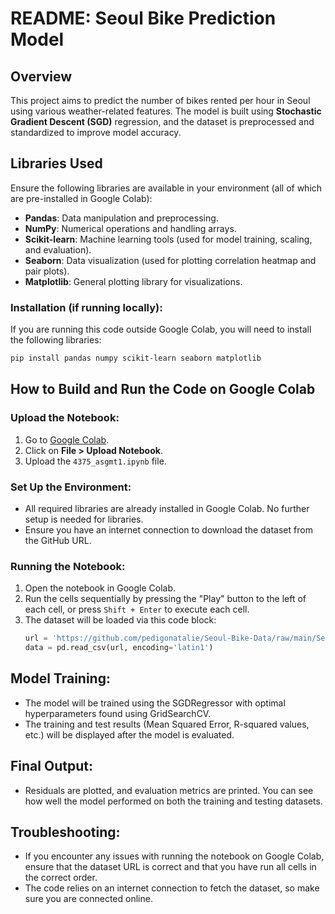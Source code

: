 # README: Seoul Bike Prediction Model

## Overview
This project aims to predict the number of bikes rented per hour in Seoul using various weather-related features. The model is built using **Stochastic Gradient Descent (SGD)** regression, and the dataset is preprocessed and standardized to improve model accuracy.

## Libraries Used
Ensure the following libraries are available in your environment (all of which are pre-installed in Google Colab):
- **Pandas**: Data manipulation and preprocessing.
- **NumPy**: Numerical operations and handling arrays.
- **Scikit-learn**: Machine learning tools (used for model training, scaling, and evaluation).
- **Seaborn**: Data visualization (used for plotting correlation heatmap and pair plots).
- **Matplotlib**: General plotting library for visualizations.

### Installation (if running locally):
If you are running this code outside Google Colab, you will need to install the following libraries:
```bash
pip install pandas numpy scikit-learn seaborn matplotlib
```

## How to Build and Run the Code on Google Colab

### Upload the Notebook:
1. Go to [Google Colab](https://colab.research.google.com/).
2. Click on **File > Upload Notebook**.
3. Upload the `4375_asgmt1.ipynb` file.

### Set Up the Environment:
- All required libraries are already installed in Google Colab. No further setup is needed for libraries.
- Ensure you have an internet connection to download the dataset from the GitHub URL.

### Running the Notebook:
1. Open the notebook in Google Colab.
2. Run the cells sequentially by pressing the "Play" button to the left of each cell, or press `Shift + Enter` to execute each cell.
3. The dataset will be loaded via this code block:
   ```python
   url = 'https://github.com/pedigonatalie/Seoul-Bike-Data/raw/main/SeoulBikeData.csv'
   data = pd.read_csv(url, encoding='latin1')
   ```
## Model Training:
- The model will be trained using the SGDRegressor with optimal hyperparameters found using GridSearchCV.
- The training and test results (Mean Squared Error, R-squared values, etc.) will be displayed after the model is evaluated.
## Final Output:
- Residuals are plotted, and evaluation metrics are printed. You can see how well the model performed on both the training and testing datasets.
## Troubleshooting:
- If you encounter any issues with running the notebook on Google Colab, ensure that the dataset URL is correct and that you have run all cells in the correct order.
- The code relies on an internet connection to fetch the dataset, so make sure you are connected online.
